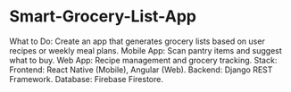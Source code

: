 # Smart-Grocery-List-App
What to Do: Create an app that generates grocery lists based on user recipes or weekly meal plans.  Mobile App: Scan pantry items and suggest what to buy. Web App: Recipe management and grocery tracking. Stack:  Frontend: React Native (Mobile), Angular (Web). Backend: Django REST Framework. Database: Firebase Firestore.

